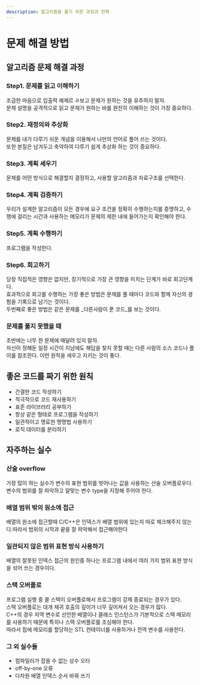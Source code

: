 ```yaml
---
description: 알고리즘을 풀기 위한 과정과 전략
---
```


# 문제 해결 방법

## 알고리즘 문제 해결 과정

### Step1. 문제를 읽고 이해하기

조급한 마음으로 입출력 예제르 ㄹ보고 문제가 원하는 것을 유추하지 말자.   
문제 설명을 공격적으로 읽고 문제가 원하는 바를 완전히 이해하는 것이 가장 중요하다.

### Step2. 재정의와 추상화

문제를 내가 다루기 쉬운 개념을 이용해서 나만의 언어로 풀어 쓰는 것이다.   
또한 본질은 남겨두고 축약하여 다루기 쉽게 추상화 하는 것이 중요하다.

### Step3. 계획 세우기

문제를 어떤 방식으로 해결할지 결정하고, 사용할 알고리즘과 자료구조를 선택한다.

### Step4. 계획 검증하기

우리가 설계한 알고리즘이 모든 경우에 요구 조건을 정확히 수행하는지를 증명하고, 수행에 걸리는 시간과 사용하는 메모리가 문제의 제한 내에 들어가는지 확인해야 한다.

### Step5. 계획 수행하기

프로그램을 작성한다.

### Step6. 회고하기

당장 직접적은 영향은 없지만, 장기적으로 가장 큰 영향을 미치는 단계가 바로 회고단계다.  
효과적으로 회고를 수행하는 가장 좋은 방법은 문제를 풀 때마다 코드와 함께 자신의 경험을 기록으로 남기는 것이다.  
두번째로 좋은 방법은 같은 문제를 _다른사람이 푼 코드_를 보는 것이다.

### 문제를 풀지 못했을 때

초반에는 너무 한 문제에 매달려 있지 말자.   
자신이 정해둔 일정 시간이 지남에도 해답을 찾지 못할 때는 다른 사람의 소스 코드나 풀이를 참조한다. 이런 원칙을 세우고 지키는 것이 좋다.



## 좋은 코드를 짜기 위한 원칙

* 간결한 코드 작성하기
* 적극적으로 코드 재사용하기
* 표준 라이브러리 공부하기
* 항상 같은 형태로 프로그램을 작성하기
* 일관적이고 명료한 명명법 사용하기
* 로직 데이터를 분리하기

##  자주하는 실수

### 산술 overflow

가장 많이 하는 실수가 변수의 표현 범위를 벗어나는 값을 사용하는 산술 오버플로우다.  
변수의 범위를 잘 파악하고 알맞는 변수 type을 지정해 주어야 한다.

### 배열 범위 밖의 원소에 접근

배열의 원소에 접근할때 C/C++은 인덱스가 배열 범위에 있는지 따로 체크해주지 않는다.따라서 범위의 시작과 끝을 잘 파악해서 접근해야한다

### 일관되지 않은 범위 표현 방식 사용하기

배열의 잘못된 인덱스 접근의 원인중 하나는 프로그램 내에서 여러 가지 범위 표현 방식을 섞어 쓰는 경우이다. 

### 스택 오버플로

프로그램 실행 중 콜 스택이 오버플로해서 프로그램이 강제 종료되는 경우가 있다.  
스택 오버플로는 대개 재귀 호출의 깊이가 너무 깊어져서 오는 경우가 많다.   
C++의 경우 지역 변수로 선언한 배열이나 클래스 인스턴스가 기본적으로 스택 메모리를 사용하기 때문에 특히나 스택 오버플로를 조심해야 한다.   
따라서 힙에 메모리를 할당하는 STL 컨테이너를 사용하거나 전역 변수를 사용한다.

### 그 외 실수들

* 컴파일러가 잡을 수 없는 상수 오타
* off-by-one 오류
* 다차원 배열 인덱스 순서 바꿔 쓰기

### 

